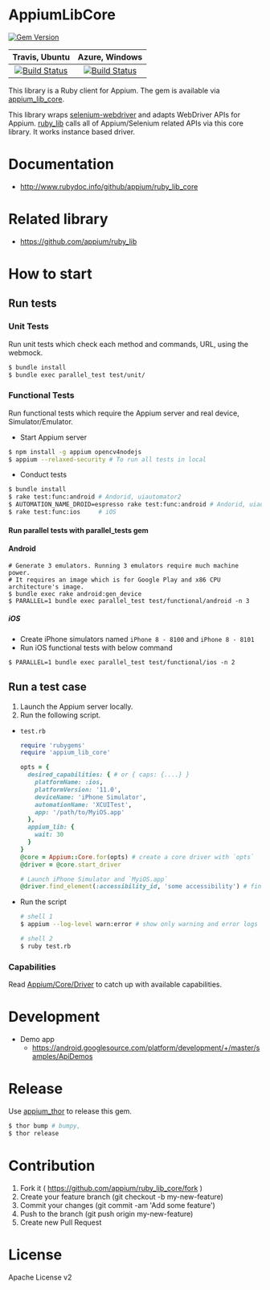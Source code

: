 # AppiumLibCore

[![Gem Version](https://badge.fury.io/rb/appium_lib_core.svg)](https://badge.fury.io/rb/appium_lib_core)

| Travis, Ubuntu | Azure, Windows |
|:---:|:---:|
|[![Build Status](https://travis-ci.org/appium/ruby_lib_core.svg?branch=master)](https://travis-ci.org/appium/ruby_lib_core)|[![Build Status](https://dev.azure.com/kazucocoa/ruby_lib_core_windows/_apis/build/status/appium.ruby_lib_core)](https://dev.azure.com/kazucocoa/ruby_lib_core_windows/_build/latest?definitionId=4)|

This library is a Ruby client for Appium.  The gem is available via [appium_lib_core](https://rubygems.org/gems/appium_lib_core).

This library wraps [selenium-webdriver](https://github.com/SeleniumHQ/selenium/wiki/Ruby-Bindings) and adapts WebDriver APIs for Appium. [ruby_lib](https://github.com/appium/ruby_lib) calls all of Appium/Selenium related APIs via this core library. It works instance based driver.

# Documentation

- http://www.rubydoc.info/github/appium/ruby_lib_core

# Related library
- https://github.com/appium/ruby_lib

# How to start
## Run tests
### Unit Tests
Run unit tests which check each method and commands, URL, using the webmock.

```bash
$ bundle install
$ bundle exec parallel_test test/unit/
```

### Functional Tests
Run functional tests which require the Appium server and real device, Simulator/Emulator.

- Start Appium server
 ```bash
$ npm install -g appium opencv4nodejs
$ appium --relaxed-security # To run all tests in local
```

- Conduct tests
 ```bash
$ bundle install
$ rake test:func:android # Andorid, uiautomator2
$ AUTOMATION_NAME_DROID=espresso rake test:func:android # Andorid, uiautomator2
$ rake test:func:ios     # iOS
```

#### Run parallel tests with parallel_tests gem
#### Android

```
# Generate 3 emulators. Running 3 emulators require much machine power.
# It requires an image which is for Google Play and x86 CPU architecture's image.
$ bundle exec rake android:gen_device
$ PARALLEL=1 bundle exec parallel_test test/functional/android -n 3
```

##### iOS
- Create iPhone simulators named `iPhone 8 - 8100` and `iPhone 8 - 8101`
- Run iOS functional tests with below command

```
$ PARALLEL=1 bundle exec parallel_test test/functional/ios -n 2
```

## Run a test case
1. Launch the Appium server locally.
2. Run the following script.

- `test.rb`
    ```ruby
    require 'rubygems'
    require 'appium_lib_core'
    
    opts = {
      desired_capabilities: { # or { caps: {....} }
        platformName: :ios,
        platformVersion: '11.0',
        deviceName: 'iPhone Simulator',
        automationName: 'XCUITest',
        app: '/path/to/MyiOS.app'
      },
      appium_lib: {
        wait: 30
      }
    }
    @core = Appium::Core.for(opts) # create a core driver with `opts`
    @driver = @core.start_driver
    
    # Launch iPhone Simulator and `MyiOS.app`
    @driver.find_element(:accessibility_id, 'some accessibility') # find an element
    ```
- Run the script
    ```bash
    # shell 1
    $ appium --log-level warn:error # show only warning and error logs
    
    # shell 2
    $ ruby test.rb
    ```
    
### Capabilities

Read [Appium/Core/Driver](https://www.rubydoc.info/github/appium/ruby_lib_core/Appium/Core/Driver) to catch up with available capabilities.


# Development
- Demo app
    - https://android.googlesource.com/platform/development/+/master/samples/ApiDemos

# Release
Use [appium_thor](https://github.com/appium/appium_thor) to release this gem.

```bash
$ thor bump # bumpy,
$ thor release
```

# Contribution
1. Fork it ( https://github.com/appium/ruby_lib_core/fork )
2. Create your feature branch (git checkout -b my-new-feature)
3. Commit your changes (git commit -am 'Add some feature')
4. Push to the branch (git push origin my-new-feature)
5. Create new Pull Request

# License
Apache License v2
